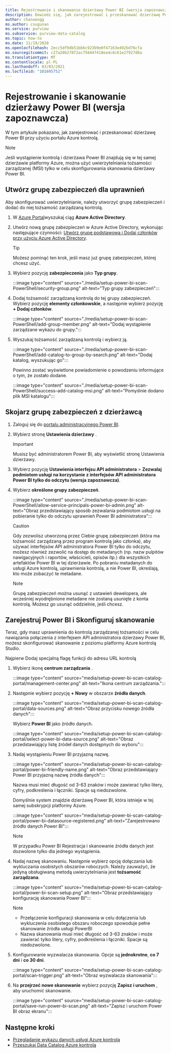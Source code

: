 ```yaml
---
title: Rejestrowanie i skanowanie dzierżawy Power BI (wersja zapoznawcza)
description: Dowiedz się, jak zarejestrować i przeskanować dzierżawę Power BI przy użyciu portalu Azure kontrolą.
author: chanuengg
ms.author: csugunan
ms.service: purview
ms.subservice: purview-data-catalog
ms.topic: how-to
ms.date: 11/19/2020
ms.openlocfilehash: 2ecc5df9db51bb6c923b9e0f47163e492bd76cfa
ms.sourcegitcommit: c27a20b278f2ac758447418ea4c8c61e27927d6a
ms.translationtype: MT
ms.contentlocale: pl-PL
ms.lasthandoff: 03/03/2021
ms.locfileid: "101695752"
---
```

# <a name="register-and-scan-a-power-bi-tenant-preview"></a>Rejestrowanie i skanowanie dzierżawy Power BI (wersja zapoznawcza)

W tym artykule pokazano, jak zarejestrować i przeskanować dzierżawę Power BI przy użyciu portalu Azure kontrolą.

> [!Note]
> Jeśli wystąpienie kontrolą i dzierżawa Power BI znajdują się w tej samej dzierżawie platformy Azure, można użyć uwierzytelniania tożsamości zarządzanej (MSI) tylko w celu skonfigurowania skanowania dzierżawy Power BI. 

## <a name="create-a-security-group-for-permissions"></a>Utwórz grupę zabezpieczeń dla uprawnień

Aby skonfigurować uwierzytelnianie, należy utworzyć grupę zabezpieczeń i dodać do niej tożsamość zarządzaną kontrolą.

1. W [Azure Portal](https://portal.azure.com)wyszukaj ciąg **Azure Active Directory**.
1. Utwórz nową grupę zabezpieczeń w Azure Active Directory, wykonując następujące czynności: [Utwórz grupę podstawową i Dodaj członków przy użyciu Azure Active Directory](../active-directory/fundamentals/active-directory-groups-create-azure-portal.md).

    > [!Tip]
    > Możesz pominąć ten krok, jeśli masz już grupę zabezpieczeń, której chcesz użyć.

1. Wybierz pozycję **zabezpieczenia** jako **Typ grupy**.

    :::image type="content" source="./media/setup-power-bi-scan-PowerShell/security-group.png" alt-text="Typ grupy zabezpieczeń":::

1. Dodaj tożsamość zarządzaną kontrolą do tej grupy zabezpieczeń. Wybierz pozycję **elementy członkowskie**, a następnie wybierz pozycję **+ Dodaj członków**.

    :::image type="content" source="./media/setup-power-bi-scan-PowerShell/add-group-member.png" alt-text="Dodaj wystąpienie zarządzane wykazu do grupy.":::

1. Wyszukaj tożsamość zarządzaną kontrolą i wybierz ją.

    :::image type="content" source="./media/setup-power-bi-scan-PowerShell/add-catalog-to-group-by-search.png" alt-text="Dodaj katalog, wyszukując go":::

    Powinno zostać wyświetlone powiadomienie o powodzeniu informujące o tym, że zostało dodane.

    :::image type="content" source="./media/setup-power-bi-scan-PowerShell/success-add-catalog-msi.png" alt-text="Pomyślnie dodano plik MSI katalogu":::

## <a name="associate-the-security-group-with-the-tenant"></a>Skojarz grupę zabezpieczeń z dzierżawcą

1. Zaloguj się do [portalu administracyjnego Power BI](https://app.powerbi.com/admin-portal/tenantSettings).
1. Wybierz stronę **Ustawienia dzierżawy** .

    > [!Important]
    > Musisz być administratorem Power BI, aby wyświetlić stronę Ustawienia dzierżawy.

1. Wybierz pozycję **Ustawienia interfejsu API administratora**  >  **Zezwalaj podmiotom usługi na korzystanie z interfejsów API administratora Power BI tylko do odczytu (wersja zapoznawcza)**.
1. Wybierz **określone grupy zabezpieczeń**.

    :::image type="content" source="./media/setup-power-bi-scan-PowerShell/allow-service-principals-power-bi-admin.png" alt-text="Obraz przedstawiający sposób zezwalania podmiotom usługi na pobieranie tylko do odczytu uprawnień Power BI administratora":::

    > [!Caution]
    > Gdy zezwolisz utworzoną przez Ciebie grupę zabezpieczeń (która ma tożsamość zarządzaną przez program kontrolą jako członka), aby używać interfejsów API administratora Power BI tylko do odczytu, możesz również zezwolić na dostęp do metadanych (np. nazw pulpitów nawigacyjnych i raportów, właścicieli, opisów itp.) dla wszystkich artefaktów Power BI w tej dzierżawie. Po pobraniu metadanych do usługi Azure kontrolą, uprawnienia kontrolą, a nie Power BI, określają, kto może zobaczyć te metadane.

    > [!Note]
    > Grupę zabezpieczeń można usunąć z ustawień dewelopera, ale wcześniej wyodrębnione metadane nie zostaną usunięte z konta kontrolą. Możesz go usunąć oddzielnie, jeśli chcesz.

## <a name="register-your-power-bi-and-set-up-a-scan"></a>Zarejestruj Power BI i Skonfiguruj skanowanie

Teraz, gdy masz uprawnienia do kontrolą zarządzanej tożsamości w celu nawiązania połączenia z interfejsem API administratora dzierżawy Power BI, możesz skonfigurować skanowanie z poziomu platformy Azure kontrolą Studio.

Najpierw Dodaj specjalną flagę funkcji do adresu URL kontrolą 

1. Wybierz ikonę **centrum zarządzania** .

    :::image type="content" source="media/setup-power-bi-scan-catalog-portal/management-center.png" alt-text="Ikona centrum zarządzania.":::

1. Następnie wybierz pozycję **+ Nowy** w obszarze **źródła danych**.

    :::image type="content" source="media/setup-power-bi-scan-catalog-portal/data-sources.png" alt-text="Obraz przycisku nowego źródła danych":::

    Wybierz **Power BI** jako źródło danych.

    :::image type="content" source="media/setup-power-bi-scan-catalog-portal/select-power-bi-data-source.png" alt-text="Obraz przedstawiający listę źródeł danych dostępnych do wyboru":::

3. Nadaj wystąpieniu Power BI przyjazną nazwę.

    :::image type="content" source="media/setup-power-bi-scan-catalog-portal/power-bi-friendly-name.png" alt-text="Obraz przedstawiający Power BI przyjazną nazwę źródła danych":::

    Nazwa musi mieć długość od 3-63 znaków i może zawierać tylko litery, cyfry, podkreślenia i łączniki.  Spacje są niedozwolone.

    Domyślnie system znajdzie dzierżawę Power BI, która istnieje w tej samej subskrypcji platformy Azure.

    :::image type="content" source="media/setup-power-bi-scan-catalog-portal/power-bi-datasource-registered.png" alt-text="Zarejestrowano źródło danych Power BI":::

    > [!Note]
    > W przypadku Power BI Rejestracja i skanowanie źródła danych jest dozwolone tylko dla jednego wystąpienia.


4. Nadaj nazwę skanowaniu. Następnie wybierz opcję dołączania lub wykluczania osobistych obszarów roboczych. Należy zauważyć, że jedyną obsługiwaną metodą uwierzytelniania jest **tożsamość zarządzana**.

    :::image type="content" source="media/setup-power-bi-scan-catalog-portal/power-bi-scan-setup.png" alt-text="Obraz przedstawiający konfigurację skanowania Power BI":::

    > [!Note]
    > * Przełączenie konfiguracji skanowania w celu dołączenia lub wykluczenia osobistego obszaru roboczego spowoduje pełne skanowanie źródła usługi PowerBI
    > * Nazwa skanowania musi mieć długość od 3-63 znaków i może zawierać tylko litery, cyfry, podkreślenia i łączniki. Spacje są niedozwolone.

5. Konfigurowanie wyzwalacza skanowania. Opcje są **jednokrotne**, **co 7 dni** i **co 30 dni**.

    :::image type="content" source="media/setup-power-bi-scan-catalog-portal/scan-trigger.png" alt-text="Obraz wyzwalacza skanowania":::

6. Na **przejrzeć nowe skanowanie** wybierz pozycję **Zapisz i uruchom** , aby uruchomić skanowanie.

    :::image type="content" source="media/setup-power-bi-scan-catalog-portal/save-run-power-bi-scan.png" alt-text="Zapisz i uruchom Power BI obraz ekranu":::

## <a name="next-steps"></a>Następne kroki

- [Przeglądanie wykazu danych usługi Azure kontrolą](how-to-browse-catalog.md)
- [Przeszukaj Data Catalog Azure kontrolą](how-to-search-catalog.md)
